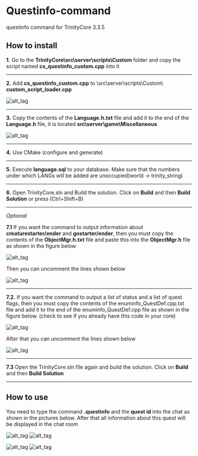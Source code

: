 # Questinfo-command
questinfo command for TrinityCore 3.3.5

## How to install  
**1.** Go to the **TrinityCore\src\server\scripts\Custom** folder and copy the script named **cs_questinfo_custom.cpp** into it<br/>

***

**2.** Add **cs_questinfo_custom.cpp** to \src\server\scripts\Custom\ **custom_script_loader.cpp**<br/>

![alt_tag](https://i.imgur.com/jfpbVAK.png)<br/>

***

**3.** Сopy the contents of the **Language.h.txt** file and add it to the end of the **Language.h** file, it is located **src\server\game\Miscellaneous**<br/>

![alt_tag](https://i.imgur.com/YGzZMiR.png)<br/>

***

**4.** Use CMake (configure and generate)<br/>

***

**5.** Execute **language.sql** to your database.
Make sure that the numbers under which LANGs will be added are unoccupied(world -> trinity_string)<br/>

***

**6.** Open TrinityCore.sln and Build the solution. Click on **Build** and then **Build Solution** or press (Ctrl+Shift+B)<br/>

***

*Optional* <br/>

**7.1** If you want the command to output information about **creaturestarter/ender** and **gostarter/ender**, then you must copy the contents of the **ObjectMgr.h.txt** file and paste this into the **ObjectMgr.h** file as shown in the figure below<br/>

![alt_tag](https://i.imgur.com/CFWad6z.png)<br/>

Then you can uncomment the lines shown below<br/>

![alt_tag](https://i.imgur.com/hO6NOnx.png)<br/>

***

**7.2.** If you want the command to output a list of status and a list of quest flags, then you must copy the contents of the enuminfo_QuestDef.cpp.txt file and add it to the end of the enuminfo_QuestDef.cpp file as shown in the figure below.
(check to see if you already have this code in your core)

![alt_tag](https://i.imgur.com/2fF0yg4.png)<br/>

After that you can uncomment the lines shown below

![alt_tag](https://i.imgur.com/3Ppc4b2.png)<br/>

***

**7.3** Open the TrinityCore.sln file again and build the solution. Click on **Build** and then **Build Solution**<br/>

***

## How to use  
You need to type the command **.questinfo** and the **quest id** into the chat as shown in the pictures below. After that all information about this quest will be displayed in the chat room

![alt_tag](https://i.imgur.com/Xmbvrrs.png) ![alt_tag](https://i.imgur.com/7QmstHB.png)<br/> 

![alt_tag](https://i.imgur.com/6kIa1Ft.png) ![alt_tag](https://i.imgur.com/X2NyAaN.png)<br/> 



